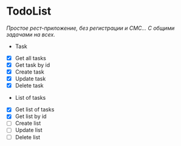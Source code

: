 # TodoList
_Простое рест-приложение, без регистрации и СМС... С общими задачами на всех._


*  Task
- [x] Get all tasks
- [x] Get task by id
- [x] Create task
- [x] Update task
- [x] Delete task

* List of tasks
- [x] Get list of tasks
- [x] Get list by id 
- [ ] Create list
- [ ] Update list
- [ ] Delete list
